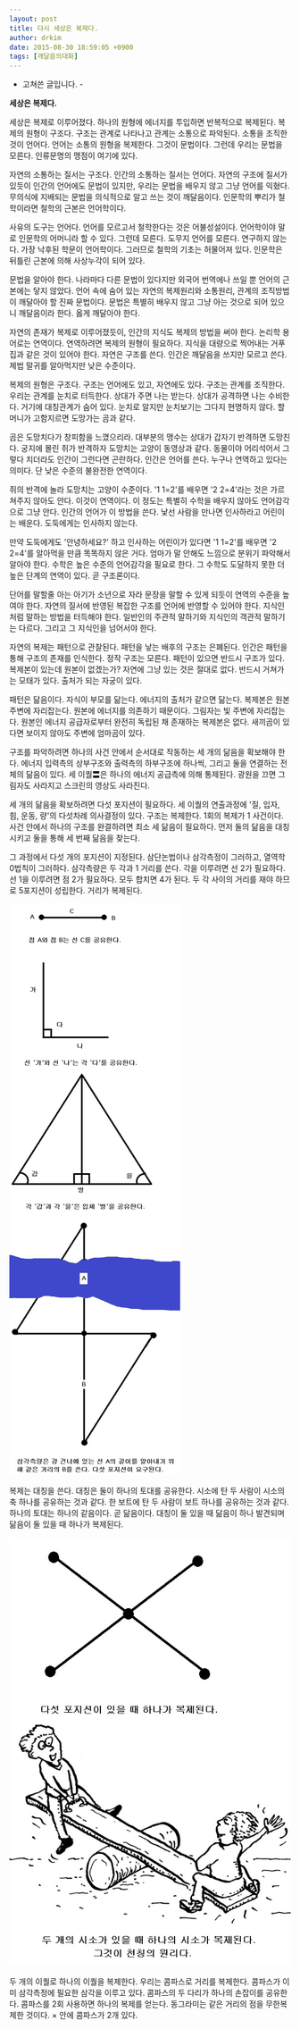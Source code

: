 ```yaml
---
layout: post
title: 다시 세상은 복제다.
author: drkim
date: 2015-08-30 18:59:05 +0900
tags: [깨달음의대화]
---
```

- 고쳐쓴 글입니다. -

  


**세상은 복제다.**

  


세상은 복제로 이루어졌다. 하나의 원형에 에너지를 투입하면 반복적으로 복제된다. 복제의 원형이 구조다. 구조는 관계로 나타나고 관계는 소통으로 파악된다. 소통을 조직한 것이 언어다. 언어는 소통의 원형을 복제한다. 그것이 문법이다. 그런데 우리는 문법을 모른다. 인류문명의 맹점이 여기에 있다. 

  


자연의 소통하는 질서는 구조다. 인간의 소통하는 질서는 언어다. 자연의 구조에 질서가 있듯이 인간의 언어에도 문법이 있지만, 우리는 문법을 배우지 않고 그냥 언어를 익혔다. 무의식에 지배되는 문법을 의식적으로 알고 쓰는 것이 깨달음이다. 인문학의 뿌리가 철학이라면 철학의 근본은 언어학이다. 

  


사유의 도구는 언어다. 언어를 모르고서 철학한다는 것은 어불성설이다. 언어학이야 말로 인문학의 어머니라 할 수 있다. 그런데 모른다. 도무지 언어를 모른다. 연구하지 않는다. 가장 낙후된 학문이 언어학이다. 그러므로 철학의 기초는 허물어져 있다. 인문학은 뒤틀린 근본에 의해 사상누각이 되어 있다. 

  


문법을 알아야 한다. 나라마다 다른 문법이 있다지만 외국어 번역에나 쓰일 뿐 언어의 근본에는 닿지 않았다. 언어 속에 숨어 있는 자연의 복제원리와 소통원리, 관계의 조직방법이 깨달아야 할 진짜 문법이다. 문법은 특별히 배우지 않고 그냥 아는 것으로 되어 있으니 깨달음이라 한다. 옳게 깨달아야 한다. 

  


자연의 존재가 복제로 이루어졌듯이, 인간의 지식도 복제의 방법을 써야 한다. 논리학 용어로는 연역이다. 연역하려면 복제의 원형이 필요하다. 지식을 대량으로 찍어내는 거푸집과 같은 것이 있어야 한다. 자연은 구조를 쓴다. 인간은 깨달음을 쓰지만 모르고 쓴다. 제법 말귀를 알아먹지만 낮은 수준이다. 

  


복제의 원형은 구조다. 구조는 언어에도 있고, 자연에도 있다. 구조는 관계를 조직한다. 우리는 관계를 눈치로 터득한다. 상대가 주면 나는 받는다. 상대가 공격하면 나는 수비한다. 거기에 대칭관계가 숨어 있다. 눈치로 알지만 눈치보기는 그다지 현명하지 않다. 할머니가 고함지르면 도망가는 곰과 같다. 

  


곰은 도망치다가 창피함을 느꼈으리라. 대부분의 맹수는 상대가 갑자기 반격하면 도망친다. 궁지에 몰린 쥐가 반격하자 도망치는 고양이 동영상과 같다. 동물이야 어리석어서 그렇다 치더라도 인간이 그런다면 곤란하다. 인간은 언어를 쓴다. 누구나 연역하고 있다는 의미다. 단 낮은 수준의 불완전한 연역이다. 

  


쥐의 반격에 놀라 도망치는 고양이 수준이다. '1 1=2'를 배우면 '2 2=4'라는 것은 가르쳐주지 않아도 안다. 이것이 연역이다. 이 정도는 특별히 수학을 배우지 않아도 언어감각으로 그냥 안다. 인간의 언어가 이 방법을 쓴다. 낯선 사람을 만나면 인사하라고 어린이는 배운다. 도둑에게는 인사하지 않는다.

  


만약 도둑에게도 '안녕하세요?' 하고 인사하는 어린이가 있다면 '1 1=2'를 배우면 '2 2=4'를 알아먹을 만큼 똑똑하지 않은 거다. 엄마가 말 안해도 느낌으로 분위기 파악해서 알아야 한다. 수학은 높은 수준의 언어감각을 필요로 한다. 그 수학도 도달하지 못한 더 높은 단계의 연역이 있다. 곧 구조론이다.

  


단어를 말할줄 아는 아기가 소년으로 자라 문장을 말할 수 있게 되듯이 연역의 수준을 높여야 한다. 자연의 질서에 반영된 복잡한 구조를 언어에 반영할 수 있어야 한다. 지식인처럼 말하는 방법을 터득해야 한다. 일반인의 주관적 말하기와 지식인의 객관적 말하기는 다르다. 그리고 그 지식인을 넘어서야 한다. 

  


자연의 복제는 패턴으로 관찰된다. 패턴을 낳는 배후의 구조는 은폐된다. 인간은 패턴을 통해 구조의 존재를 인식한다. 정작 구조는 모른다. 패턴이 있으면 반드시 구조가 있다. 복제본이 있는데 원본이 없겠는가? 자연에 그냥 있는 것은 절대로 없다. 반드시 거쳐가는 모태가 있다. 출처가 되는 자궁이 있다. 

  


패턴은 닮음이다. 자식이 부모를 닮는다. 에너지의 출처가 같으면 닮는다. 복제본은 원본 주변에 자리잡는다. 원본에 에너지를 의존하기 때문이다. 그림자는 빛 주변에 자리잡는다. 원본인 에너지 공급자로부터 완전히 독립된 채 존재하는 복제본은 없다. 새끼곰이 있다면 보이지 않아도 주변에 엄마곰이 있다.

  


구조를 파악하려면 하나의 사건 안에서 순서대로 작동하는 세 개의 닮음을 확보해야 한다. 에너지 입력측의 상부구조와 출력측의 하부구조에 하나씩, 그리고 둘을 연결하는 전체의 닮음이 있다. 세 이퀄〓은 하나의 에너지 공급측에 의해 통제된다. 광원을 끄면 그림자도 사라지고 스크린의 영상도 사라진다. 

  


세 개의 닮음을 확보하려면 다섯 포지션이 필요하다. 세 이퀄의 연출과정에 '질, 입자, 힘, 운동, 량'의 다섯차례 의사결정이 있다. 구조는 복제한다. 1회의 복제가 1 사건이다. 사건 안에서 하나의 구조를 완결하려면 최소 세 닮음이 필요하다. 먼저 둘의 닮음을 대칭시키고 둘을 통해 세 번째 닮음을 찾는다. 

  


그 과정에서 다섯 개의 포지션이 지정된다. 삼단논법이나 삼각측정이 그러하고, 열역학 0법칙이 그러하다. 삼각측량은 두 각과 1 거리를 쓴다. 각을 이루려면 선 2가 필요하다. 선 1을 이루려면 점 2가 필요하다. 모두 합치면 4가 된다. 두 각 사이의 거리를 재야 하므로 5포지션이 성립한다. 거리가 복제된다.

  




![](/files/attach/images/198/679/617/15.jpg) 

  


복제는 대칭을 쓴다. 대칭은 둘이 하나의 토대를 공유한다. 시소에 탄 두 사람이 시소의 축 하나를 공유하는 것과 같다. 한 보트에 탄 두 사람이 보트 하나를 공유하는 것과 같다. 하나의 토대는 하나의 같음이다. 곧 닮음이다. 대칭이 둘 있을 때 닮음이 하나 발견되며 닮음이 둘 있을 때 하나가 복제된다.

  



![](/files/attach/images/198/679/617/16.jpg) 

  


두 개의 이퀄로 하나의 이퀄을 복제한다. 우리는 콤파스로 거리를 복제한다. 콤파스가 이미 삼각측정에 필요한 삼각을 이루고 있다. 콤파스의 두 다리가 하나의 손잡이를 공유한다. 콤파스를 2회 사용하면 하나의 복제를 얻는다. 동그라미는 같은 거리의 점을 무한복제한 것이다. × 안에 콤파스가 2개 있다.